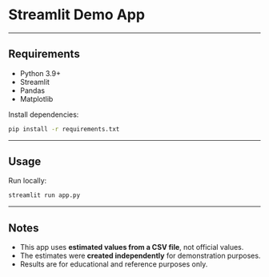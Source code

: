 # Streamlit Demo App

---

## Requirements
- Python 3.9+
- Streamlit
- Pandas
- Matplotlib

Install dependencies:

```bash
pip install -r requirements.txt
```

---

## Usage

Run locally:

```bash
streamlit run app.py
```

---

## Notes
- This app uses **estimated values from a CSV file**, not official values.
- The estimates were **created independently** for demonstration purposes.
- Results are for educational and reference purposes only.
